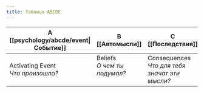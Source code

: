 ```yaml
---
title: Таблица ABCDE
---
```

A<br/>[[psychology/abcde/event\|Событие]]|B<br/>[[Автомысли]]|C<br/>[[Последствия]]|D<br/>[[Диспут]]|E<br/>[[Вывод]]
-|-|-|-|-
Activating Event<br/>*Что произошло?*|Beliefs<br/>*О чем ты подумал?*<br/><br/>|Consequences<br/>*Что для тебя значат эти мысли?*|Disputation<br/>*Были ли эти мысли рациональны?*|Efficient<br/>*Что на самом деле произошло?*

